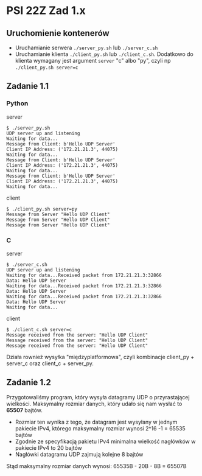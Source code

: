 # PSI 22Z Zad 1.x

## Uruchomienie kontenerów

- Uruchamianie serwera
  `./server_py.sh` lub `./server_c.sh`
- Uruchamianie klienta
  `./client_py.sh` lub `./client_c.sh`. Dodatkowo do klienta wymagany jest argument `server` "c" albo "py", czyli
  np `./client_py.sh server=c`

## Zadanie 1.1

### Python

server
```
$ ./server_py.sh
UDP server up and listening
Waiting for data...
Message from Client: b'Hello UDP Server'
Client IP Address: ('172.21.21.3', 44075)
Waiting for data...
Message from Client: b'Hello UDP Server'
Client IP Address: ('172.21.21.3', 44075)
Waiting for data...
Message from Client: b'Hello UDP Server'
Client IP Address: ('172.21.21.3', 44075)
Waiting for data...
```

client
```
$ ./client_py.sh server=py
Message from Server "Hello UDP Client"
Message from Server "Hello UDP Client"
Message from Server "Hello UDP Client"
```

### C

server
```
$ ./server_c.sh
UDP server up and listening
Waiting for data...Received packet from 172.21.21.3:32866
Data: Hello UDP Server
Waiting for data...Received packet from 172.21.21.3:32866
Data: Hello UDP Server
Waiting for data...Received packet from 172.21.21.3:32866
Data: Hello UDP Server
Waiting for data...
```

client
```
$ ./client_c.sh server=c
Message received from the server: "Hello UDP Client"
Message received from the server: "Hello UDP Client"
Message received from the server: "Hello UDP Client"
```

Działa rownież wysyłka "międzyplatformowa", czyli kombinacje client_py + server_c oraz client_c + server_py.

## Zadanie 1.2

Przygotowaliśmy program, który wysyła datagramy UDP o przyrastającej wielkości.
Maksymalny rozmiar danych, który udało się nam wysłać to **65507** bajtów.

- Rozmiar ten wynika z tego, że datagram jest wysyłany w jednym pakiecie IPv4, którego maksymalny rozmiar wynosi 2^16 -1
  = 65535 bajtów
- Zgodnie ze specyfikacją pakietu IPv4 minimalna wielkość nagłówków w pakiecie IPv4 to 20 bajtów
- Nagłówki datagramu UDP zajmują kolejne 8 bajtów

Stąd maksymalny rozmiar danych wynosi:
65535B - 20B - 8B = 65507B
